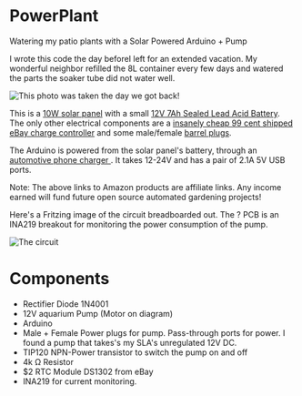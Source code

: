 PowerPlant
==========

Watering my patio plants with a Solar Powered Arduino + Pump

I wrote this code the day beforeI left for an extended vacation. My wonderful neighbor refilled the 8L container every few days and watered the parts the soaker tube did not water well. 

![This photo was taken the day we got back!](http://i.imgur.com/HziK3qG.png)

This is a [10W solar panel]("http://www.amazon.com/gp/product/B007YT5XCA/ref=as_li_ss_tl?ie=UTF8&camp=1789&creative=390957&creativeASIN=B007YT5XCA&linkCode=as2&tag=12vdcs-20) with a small [12V 7Ah Sealed Lead Acid Battery](http://www.amazon.com/gp/product/B003GXP10W/ref=as_li_ss_tl?ie=UTF8&camp=1789&creative=390957&creativeASIN=B003GXP10W&linkCode=as2&tag=12vdcs-20). The only other electrical components are a [insanely cheap 99 cent shipped eBay charge controller](http://www.ebay.com/itm/10A-Solar-Charge-Controller-Regulator-12V-24V-Autoswitch-100W-Solar-Panel-10A-/111262571836?pt=LH_DefaultDomain_0&hash=item19e7c41d3c) and some male/female [barrel plugs](http://www.amazon.com/gp/product/B002QWNZHU/ref=as_li_ss_tl?ie=UTF8&camp=1789&creative=390957&creativeASIN=B002QWNZHU&linkCode=as2&tag=12vdcs-20).


The Arduino is powered from the solar panel's battery, through an [automotive phone charger ](http://www.amazon.com/gp/product/B0088U4YAG/ref=as_li_ss_tl?ie=UTF8&camp=1789&creative=390957&creativeASIN=B0088U4YAG&linkCode=as2&tag=12vdcs-20). It takes 12-24V and has a pair of 2.1A 5V USB ports.

Note: The above links to Amazon products are affiliate links. Any income earned will fund future open source automated gardening projects!

Here's a Fritzing image of the circuit breadboarded out. The ? PCB is an INA219 breakout for monitoring the power consumption of the pump.

![The circuit](http://i.imgur.com/zYkL1aL.png)



Components
=================

* Rectifier Diode 1N4001
* 12V aquarium Pump (Motor on diagram)
* Arduino
* Male + Female Power plugs for pump. Pass-through ports for power. I found a pump that takes's my SLA's unregulated 12V DC.
* TIP120	NPN-Power transistor to switch the pump on and off
* 4k Ω Resistor
* $2 RTC Module DS1302 from eBay
* INA219 for current monitoring.
